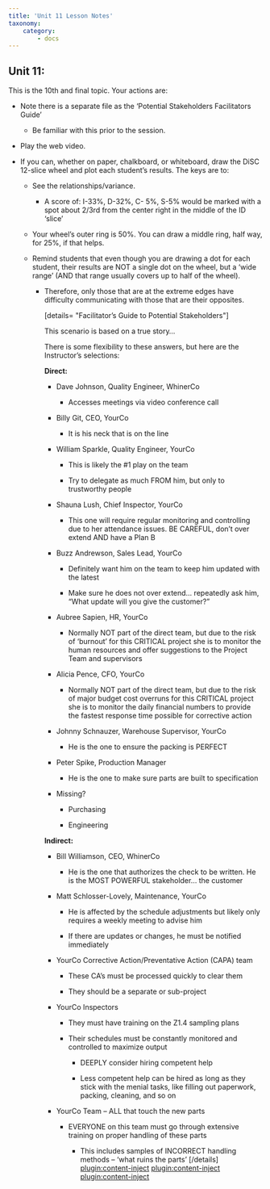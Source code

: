 ```yaml
---
title: 'Unit 11 Lesson Notes'
taxonomy:
    category:
        - docs
---
```


## Unit 11:

This is the 10th and final topic. Your actions are:

-   Note there is a separate file as the ‘Potential Stakeholders Facilitators
    Guide’

    -   Be familiar with this prior to the session.

-   Play the web video.

-   If you can, whether on paper, chalkboard, or whiteboard, draw the DiSC
    12-slice wheel and plot each student’s results. The keys are to:

    -   See the relationships/variance.

        -   A score of: I-33%, D-32%, C- 5%, S-5% would be marked with a spot
            about 2/3rd from the center right in the middle of the ID ‘slice’

    -   Your wheel’s outer ring is 50%. You can draw a middle ring, half way,
        for 25%, if that helps.

    -   Remind students that even though you are drawing a dot for each student,
        their results are NOT a single dot on the wheel, but a ‘wide range’ (AND
        that range usually covers up to half of the wheel).

        -   Therefore, only those that are at the extreme edges have difficulty
            communicating with those that are their opposites.

            [details= "Facilitator’s Guide to Potential Stakeholders"]

            This scenario is based on a true story…

            There is some flexibility to these answers, but here are the
            Instructor’s selections:

            **<span class="underline">Direct:</span>**

              - Dave Johnson, Quality Engineer, WhinerCo

                  - Accesses meetings via video conference call

              - Billy Git, CEO, YourCo

                  - It is his neck that is on the line

              - William Sparkle, Quality Engineer, YourCo

                  - This is likely the \#1 play on the team

                  - Try to delegate as much FROM him, but only to trustworthy people

              - Shauna Lush, Chief Inspector, YourCo

                  - This one will require regular monitoring and controlling due to
                    her attendance issues. BE CAREFUL, don’t over extend AND have a
                    Plan B

              - Buzz Andrewson, Sales Lead, YourCo

                  - Definitely want him on the team to keep him updated with the
                    latest

                  - Make sure he does not over extend… repeatedly ask him, “What
                    update will you give the customer?”

              - Aubree Sapien, HR, YourCo

                  - Normally NOT part of the direct team, but due to the risk of
                    ‘burnout’ for this CRITICAL project she is to monitor the
                    human resources and offer suggestions to the Project Team and
                    supervisors

              - Alicia Pence, CFO, YourCo

                  - Normally NOT part of the direct team, but due to the risk of
                    major budget cost overruns for this CRITICAL project she is to
                    monitor the daily financial numbers to provide the fastest
                    response time possible for corrective action

              - Johnny Schnauzer, Warehouse Supervisor, YourCo

                  - He is the one to ensure the packing is PERFECT

              - Peter Spike, Production Manager

                  - He is the one to make sure parts are built to specification

              - Missing?

                  - Purchasing

                  - Engineering

            **<span class="underline">Indirect:</span>**

              - Bill Williamson, CEO, WhinerCo

                  - He is the one that authorizes the check to be written. He is the
                    MOST POWERFUL stakeholder… the customer

              - Matt Schlosser-Lovely, Maintenance, YourCo

                  - He is affected by the schedule adjustments but likely only
                    requires a weekly meeting to advise him

                  - If there are updates or changes, he must be notified immediately

              - YourCo Corrective Action/Preventative Action (CAPA) team

                  - These CA’s must be processed quickly to clear them

                  - They should be a separate or sub-project

              - YourCo Inspectors

                  - They must have training on the Z1.4 sampling plans

                  - Their schedules must be constantly monitored and controlled to
                    maximize output

                      - DEEPLY consider hiring competent help

                      - Less competent help can be hired as long as they stick with
                        the menial tasks, like filling out paperwork, packing,
                        cleaning, and so on

              - YourCo Team – ALL that touch the new parts

                  - EVERYONE on this team must go through extensive training on
                    proper handling of these parts

                      - This includes samples of INCORRECT handling methods – ‘what
                        ruins the parts’
[/details]
            [plugin:content-inject](_1-2)
            [plugin:content-inject](_1-3)
            [plugin:content-inject](_1-4)
